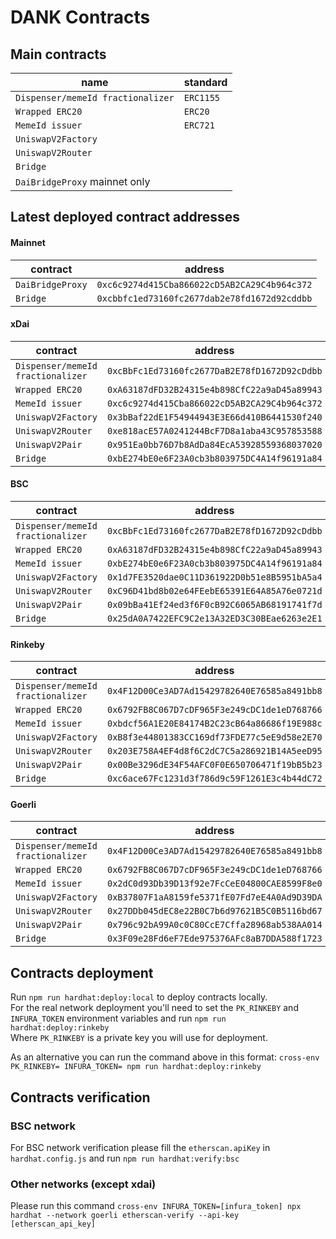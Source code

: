 # DANK Contracts

## Main contracts

| name                               | standard   |
|----------------------------------- | ---------- |
| `Dispenser/memeId fractionalizer`  | `ERC1155`  |
| `Wrapped ERC20` 	                 | `ERC20`    |
| `MemeId issuer` 	                 | `ERC721`   |
| `UniswapV2Factory`                 |            |
| `UniswapV2Router`                  |            |
| `Bridge`                           |            |
| `DaiBridgeProxy` mainnet only      |            |

## Latest deployed contract addresses

#### Mainnet

| contract                              | address                                       |
|-------------------------------------- |---------------------------------------------- |
| `DaiBridgeProxy`                      | `0xc6c9274d415Cba866022cD5AB2CA29C4b964c372`  |
| `Bridge`                              | `0xcbbfc1ed73160fc2677dab2e78fd1672d92cddbb`  |

#### xDai

| contract                              | address                                       |
|-------------------------------------- |---------------------------------------------- |
| `Dispenser/memeId fractionalizer` 	| `0xcBbFc1Ed73160fc2677DaB2E78fD1672D92cDdbb`  |
| `Wrapped ERC20` 	                    | `0xA63187dFD32B24315e4b898CfC22a9aD45a89943`  |
| `MemeId issuer` 	                    | `0xc6c9274d415Cba866022cD5AB2CA29C4b964c372`  |
| `UniswapV2Factory`                    | `0x3bBaf22dE1F54944943E3E66d410B6441530f240`  |
| `UniswapV2Router`                     | `0xe818acE57A0241244BcF7D8a1aba43C957853588`  |
| `UniswapV2Pair`                       | `0x951Ea0bb76D7b8AdDa84EcA53928559368037020`  |
| `Bridge`                              | `0xbE274bE0e6F23A0cb3b803975DC4A14f96191a84`  |

#### BSC

| contract                              | address                                       |
|-------------------------------------- |---------------------------------------------- |
| `Dispenser/memeId fractionalizer` 	| `0xcBbFc1Ed73160fc2677DaB2E78fD1672D92cDdbb`  |
| `Wrapped ERC20` 	                    | `0xA63187dFD32B24315e4b898CfC22a9aD45a89943`  |
| `MemeId issuer` 	                    | `0xbE274bE0e6F23A0cb3b803975DC4A14f96191a84`  |
| `UniswapV2Factory`                    | `0x1d7FE3520dae0C11D361922D0b51e8B5951bA5a4`  |
| `UniswapV2Router`                     | `0xC96D41bd8b02e64FEebE65391E64A85A76e0721d`  |
| `UniswapV2Pair`                       | `0x09bBa41Ef24ed3f6F0cB92C6065AB68191741f7d`  |
| `Bridge`                              | `0x25dA0A7422EFC9C2e13A32ED3C30BEae6263e2E1`  |


#### Rinkeby

| contract                              | address                                       |
|-------------------------------------- |---------------------------------------------- |
| `Dispenser/memeId fractionalizer` 	| `0x4F12D00Ce3AD7Ad15429782640E76585a8491bb8`  |
| `Wrapped ERC20` 	                    | `0x6792FB8C067D7cDF965F3e249cDC1de1eD768766`  |
| `MemeId issuer` 	                    | `0xbdcf56A1E20E84174B2C23cB64a86686f19E988c`  |
| `UniswapV2Factory`                    | `0xB8f3e44801383CC169df73FDE77c5eE9d58e2E70`  |
| `UniswapV2Router`                     | `0x203E758A4EF4d8f6C2dC7C5a286921B14A5eeD95`  |
| `UniswapV2Pair`                       | `0x00Be3296dE34F54AFC0F0E650706471f19bB5b23`  |
| `Bridge`                              | `0xc6ace67Fc1231d3f786d9c59F1261E3c4b44dC72`  |

#### Goerli

| contract                              | address                                       |
|-------------------------------------- |---------------------------------------------- |
| `Dispenser/memeId fractionalizer` 	| `0x4F12D00Ce3AD7Ad15429782640E76585a8491bb8`  |
| `Wrapped ERC20` 	                    | `0x6792FB8C067D7cDF965F3e249cDC1de1eD768766`  |
| `MemeId issuer` 	                    | `0x2dC0d93Db39D13f92e7FcCeE04800CAE8599F8e0`  |
| `UniswapV2Factory`                    | `0xB37807F1aA8159fe5371fE07Fd7eE4A0Ad9D39DA`  |
| `UniswapV2Router`                     | `0x27DDb045dEC8e22B0C7b6d97621B5C0B5116bd67`  |
| `UniswapV2Pair`                       | `0x796c92bA99A0c0C80CcE7Cffa28968ab538AA014`  |
| `Bridge`                              | `0x3F09e28Fd6eF7Ede975376AFc8aB7DDA588f1723`  |


## Contracts deployment

Run `npm run hardhat:deploy:local` to deploy contracts locally.\
For the real network deployment you'll need to set the `PK_RINKEBY` and `INFURA_TOKEN` environment variables and run `npm run hardhat:deploy:rinkeby`\
Where `PK_RINKEBY` is a private key you will use for deployment.

As an alternative you can run the command above in this format: `cross-env PK_RINKEBY= INFURA_TOKEN= npm run hardhat:deploy:rinkeby`

## Contracts verification

### BSC network
For BSC network verification please fill the `etherscan.apiKey` in `hardhat.config.js` and run `npm run hardhat:verify:bsc`

### Other networks (except xdai)
Please run this command `cross-env INFURA_TOKEN=[infura_token] npx hardhat --network goerli etherscan-verify --api-key [etherscan_api_key]`
